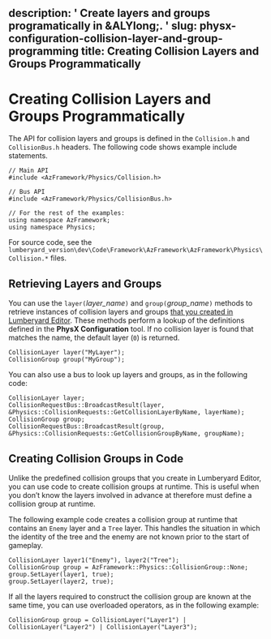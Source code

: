 description: ' Create layers and groups programatically in &ALYlong;. '
slug: physx-configuration-collision-layer-and-group-programming
title: Creating Collision Layers and Groups Programmatically
---
# Creating Collision Layers and Groups Programmatically<a name="physx-configuration-collision-layer-and-group-programming"></a>

The API for collision layers and groups is defined in the `Collision.h` and `CollisionBus.h` headers\. The following code shows example include statements\.

```
// Main API
#include <AzFramework/Physics/Collision.h>

// Bus API
#include <AzFramework/Physics/CollisionBus.h> 

// For the rest of the examples:
using namespace AzFramework;
using namespace Physics;
```

For source code, see the `lumberyard_version\dev\Code\Framework\AzFramework\AzFramework\Physics\Collision.*` files\.

## Retrieving Layers and Groups<a name="physx-configuration-programming-creating-layers-and-groups"></a>

You can use the `layer(`*layer\_name*`)` and `group(`*group\_name*`)` methods to retrieve instances of collision layers and groups [that you created in Lumberyard Editor](physx-configuration-collision-groups.md)\. These methods perform a lookup of the definitions defined in the **PhysX Configuration** tool\. If no collision layer is found that matches the name, the default layer \(`0`\) is returned\.

```
CollisionLayer layer("MyLayer");
CollisionGroup group("MyGroup");
```

You can also use a bus to look up layers and groups, as in the following code:

```
CollisionLayer layer;
CollisionRequestBus::BroadcastResult(layer, &Physics::CollisionRequests::GetCollisionLayerByName, layerName);
CollisionGroup group;
CollisionRequestBus::BroadcastResult(group, &Physics::CollisionRequests::GetCollisionGroupByName, groupName);
```

## Creating Collision Groups in Code<a name="physx-configuration-programming-adhoc-collision-groups"></a>

Unlike the predefined collision groups that you create in Lumberyard Editor, you can use code to create collision groups at runtime\. This is useful when you don’t know the layers involved in advance at therefore must define a collision group at runtime\. 

The following example code creates a collision group at runtime that contains an `Enemy` layer and a `Tree` layer\. This handles the situation in which the identity of the tree and the enemy are not known prior to the start of gameplay\.

```
CollisionLayer layer1("Enemy"), layer2("Tree");
CollisionGroup group = AzFramework::Physics::CollisionGroup::None;
group.SetLayer(layer1, true);
group.SetLayer(layer2, true);
```

If all the layers required to construct the collision group are known at the same time, you can use overloaded operators, as in the following example:

```
CollisionGroup group = CollisionLayer("Layer1") | CollisionLayer("Layer2") | CollisionLayer("Layer3");
```